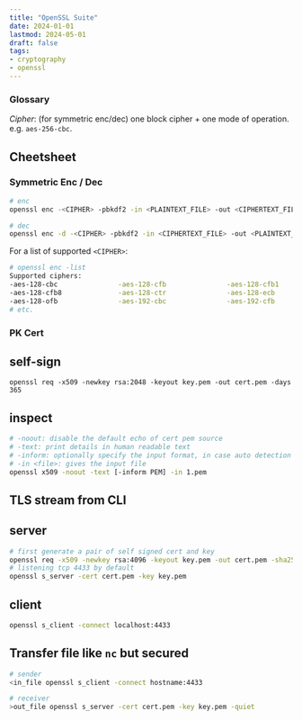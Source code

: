 ```yaml
---
title: "OpenSSL Suite"
date: 2024-01-01
lastmod: 2024-05-01
draft: false
tags:
- cryptography
- openssl
---
```



### Glossary

*Cipher*: (for symmetric enc/dec) one block cipher + one mode of operation. e.g. `aes-256-cbc`.
<!-- *Security Level*:  -->


## Cheetsheet

### Symmetric Enc / Dec


```sh
# enc
openssl enc -<CIPHER> -pbkdf2 -in <PLAINTEXT_FILE> -out <CIPHERTEXT_FILE>

# dec
openssl enc -d -<CIPHER> -pbkdf2 -in <CIPHERTEXT_FILE> -out <PLAINTEXT_FILE>
```

For a list of supported `<CIPHER>`:

```bash
# openssl enc -list
Supported ciphers:
-aes-128-cbc               -aes-128-cfb               -aes-128-cfb1             
-aes-128-cfb8              -aes-128-ctr               -aes-128-ecb              
-aes-128-ofb               -aes-192-cbc               -aes-192-cfb              
# etc.
```

### PK Cert


## self-sign

```
openssl req -x509 -newkey rsa:2048 -keyout key.pem -out cert.pem -days 365
```

## inspect

```sh
# -noout: disable the default echo of cert pem source
# -text: print details in human readable text
# -inform: optionally specify the input format, in case auto detection failed
# -in <file>: gives the input file
openssl x509 -noout -text [-inform PEM] -in 1.pem
```

## TLS stream from CLI

## server 

```sh
# first generate a pair of self signed cert and key
openssl req -x509 -newkey rsa:4096 -keyout key.pem -out cert.pem -sha256 -days 365
# listening tcp 4433 by default
openssl s_server -cert cert.pem -key key.pem
```

## client

```sh
openssl s_client -connect localhost:4433
```

## Transfer file like `nc` but secured

```sh
# sender
<in_file openssl s_client -connect hostname:4433

# receiver
>out_file openssl s_server -cert cert.pem -key key.pem -quiet
```
